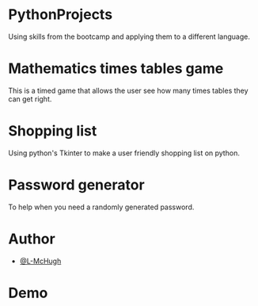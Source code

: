 # PythonProjects

Using skills from the bootcamp and applying them to a different language.  

# Mathematics times tables game
This is a timed game that allows the user see how many times tables they can get right.


# Shopping list
Using python's Tkinter to make a user friendly shopping list on python.

# Password generator
To help when you need a randomly generated password. 

# Author

- [@L-McHugh](https://github.com/L-McHugh)

# Demo 